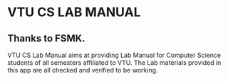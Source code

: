 # VTU CS LAB MANUAL #

## Thanks to FSMK.

VTU CS Lab Manual aims at providing Lab Manual for Computer Science students of all semesters affiliated to VTU.  The Lab materials provided in this app are all checked and verified to be working.

